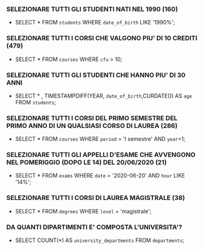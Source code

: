 ### SELEZIONARE TUTTI GLI STUDENTI NATI NEL 1990 (160)
- SELECT * FROM `students` WHERE `date_of_birth` LIKE '1990%';

### SELEZIONARE TUTTI I CORSI CHE VALGONO PIU' DI 10 CREDITI (479)
- SELECT * FROM `courses` WHERE `cfu` > 10;

### SELEZIONARE TUTTI GLI STUDENTI CHE HANNO PIU' DI 30 ANNI
- SELECT * , TIMESTAMPDIFF(YEAR, `date_of_birth`,CURDATE()) AS `age` FROM `students`;

### SELEZIONARE TUTTI I CORSI DEL PRIMO SEMESTRE DEL PRIMO ANNO DI UN QUALSIASI CORSO DI LAUREA (286)
- SELECT * FROM `courses` WHERE `period` = 'I semestre' AND `year`=1;

### SELEZIONARE TUTTI GLI APPELLI D'ESAME CHE AVVENGONO NEL POMERIGGIO (DOPO LE 14) DEL 20/06/2020 (21)
- SELECT * FROM `exams` WHERE `date` = '2020-06-20' AND `hour` LIKE '14%';

### SELEZIONARE TUTTI I CORSI DI LAUREA MAGISTRALE (38)
- SELECT * FROM `degrees` WHERE `level` = 'magistrale';

### DA QUANTI DIPARTIMENTI E' COMPOSTA L'UNIVERSITA'?
- SELECT COUNT(*) AS `university_departments` FROM `departments`;